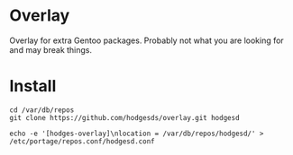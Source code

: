 # Overlay
Overlay for extra Gentoo packages. Probably not what you are looking for and
may break things.


# Install
```
cd /var/db/repos
git clone https://github.com/hodgesds/overlay.git hodgesd

echo -e '[hodges-overlay]\nlocation = /var/db/repos/hodgesd/' > /etc/portage/repos.conf/hodgesd.conf
```

